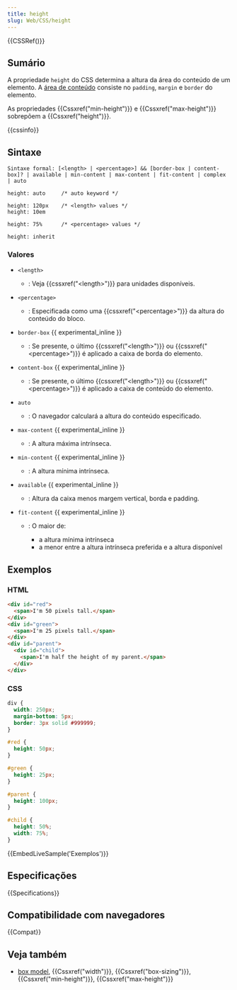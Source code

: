 ```yaml
---
title: height
slug: Web/CSS/height
---
```


{{CSSRef()}}

## Sumário

A propriedade `height` do CSS determina a altura da área do conteúdo de um elemento. A [área de conteúdo](/pt-BR/docs/CSS/box_model#content) consiste no `padding`, `margin` e `border` do elemento.

As propriedades {{Cssxref("min-height")}} e {{Cssxref("max-height")}} sobrepõem a {{Cssxref("height")}}.

{{cssinfo}}

## Sintaxe

```plain
Sintaxe formal: [<length> | <percentage>] && [border-box | content-box]? | available | min-content | max-content | fit-content | complex | auto
```

```
height: auto     /* auto keyword */

height: 120px    /* <length> values */
height: 10em

height: 75%      /* <percentage> values */

height: inherit
```

### Valores

- `<length>`
  - : Veja {{cssxref("&lt;length&gt;")}} para unidades disponíveis.
- `<percentage>`
  - : Especificada como uma {{cssxref("&lt;percentage&gt;")}} da altura do conteúdo do bloco.
- `border-box` {{ experimental_inline }}
  - : Se presente, o último {{cssxref("&lt;length&gt;")}} ou {{cssxref("&lt;percentage&gt;")}} é aplicado a caixa de borda do elemento.
- `content-box` {{ experimental_inline }}
  - : Se presente, o último {{cssxref("&lt;length&gt;")}} ou {{cssxref("&lt;percentage&gt;")}} é aplicado a caixa de conteúdo do elemento.
- `auto`
  - : O navegador calculará a altura do conteúdo especificado.
- `max-content` {{ experimental_inline }}
  - : A altura máxima intrínseca.
- `min-content` {{ experimental_inline }}
  - : A altura mínima intrínseca.
- `available` {{ experimental_inline }}
  - : Altura da caixa menos margem vertical, borda e padding.
- `fit-content` {{ experimental_inline }}

  - : O maior de:

    - a altura mínima intrínseca
    - a menor entre a altura intrínseca preferida e a altura disponível

## Exemplos

### HTML

```html
<div id="red">
  <span>I'm 50 pixels tall.</span>
</div>
<div id="green">
  <span>I'm 25 pixels tall.</span>
</div>
<div id="parent">
  <div id="child">
    <span>I'm half the height of my parent.</span>
  </div>
</div>
```

### CSS

```css
div {
  width: 250px;
  margin-bottom: 5px;
  border: 3px solid #999999;
}

#red {
  height: 50px;
}

#green {
  height: 25px;
}

#parent {
  height: 100px;
}

#child {
  height: 50%;
  width: 75%;
}
```

{{EmbedLiveSample('Exemplos')}}

## Especificações

{{Specifications}}

## Compatibilidade com navegadores

{{Compat}}

## Veja também

- [box model](/pt-BR/docs/CSS/box_model), {{Cssxref("width")}}, {{Cssxref("box-sizing")}}, {{Cssxref("min-height")}}, {{Cssxref("max-height")}}
